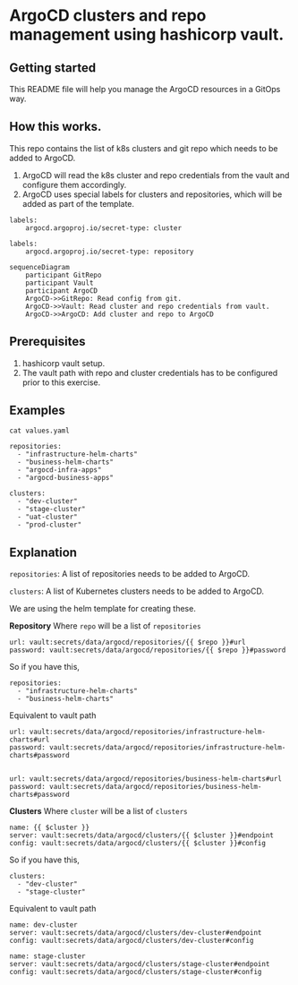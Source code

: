 # ArgoCD clusters and repo management using hashicorp vault.

## Getting started

This README file will help you manage the ArgoCD resources in a GitOps way.

## How this works.

This repo contains the list of k8s clusters and git repo which needs to be added to ArgoCD.

1. ArgoCD will read the k8s cluster and repo credentials from the vault and configure them accordingly.
2. ArgoCD uses special labels for clusters and repositories, which will be added as part of the template.

```
labels:
    argocd.argoproj.io/secret-type: cluster
```

```
labels:
    argocd.argoproj.io/secret-type: repository
```    


```mermaid
sequenceDiagram
    participant GitRepo
    participant Vault
    participant ArgoCD
    ArgoCD->>GitRepo: Read config from git.
    ArgoCD->>Vault: Read cluster and repo credentials from vault.
    ArgoCD->>ArgoCD: Add cluster and repo to ArgoCD
```

## Prerequisites

1. hashicorp vault setup.
2. The vault path with repo and cluster credentials has to be configured prior to this exercise.

## Examples

`cat values.yaml`

```
repositories:
  - "infrastructure-helm-charts"
  - "business-helm-charts"
  - "argocd-infra-apps"
  - "argocd-business-apps"

clusters:
  - "dev-cluster"
  - "stage-cluster"
  - "uat-cluster"
  - "prod-cluster"
```

## Explanation

`repositories`: A list of repositories needs to be added to ArgoCD.

`clusters`: A list of Kubernetes clusters needs to be added to ArgoCD.

We are using the helm template for creating these. 

**Repository**
Where `repo` will be a list of `repositories`
```
url: vault:secrets/data/argocd/repositories/{{ $repo }}#url
password: vault:secrets/data/argocd/repositories/{{ $repo }}#password
  ```

So if you have this, 
```
repositories:
  - "infrastructure-helm-charts"
  - "business-helm-charts"
```
Equivalent to vault path
```
url: vault:secrets/data/argocd/repositories/infrastructure-helm-charts#url
password: vault:secrets/data/argocd/repositories/infrastructure-helm-charts#password


url: vault:secrets/data/argocd/repositories/business-helm-charts#url
password: vault:secrets/data/argocd/repositories/business-helm-charts#password
```

**Clusters**
Where `cluster` will be a list of `clusters`
```
name: {{ $cluster }}
server: vault:secrets/data/argocd/clusters/{{ $cluster }}#endpoint
config: vault:secrets/data/argocd/clusters/{{ $cluster }}#config
  ```

So if you have this, 
```
clusters:
  - "dev-cluster"
  - "stage-cluster"
```
Equivalent to vault path
```
name: dev-cluster
server: vault:secrets/data/argocd/clusters/dev-cluster#endpoint
config: vault:secrets/data/argocd/clusters/dev-cluster#config

name: stage-cluster
server: vault:secrets/data/argocd/clusters/stage-cluster#endpoint
config: vault:secrets/data/argocd/clusters/stage-cluster#config
```
